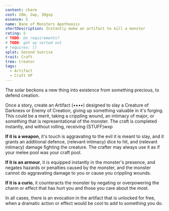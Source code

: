 ```yaml
---
content: charm
cost: 20m, 2wp, 30gxp
essence: 5
name: Bane of Monsters Apotheosis
shortDescription: Instantly make an artifact to kill a monster
rating: 5
# TODO: Do requirements?
# TODO: get xp sorted out
# requires: []
splat: Second Sunrise
trait: Craft
tree: Creator
tags:
  - Artifact
  - Craft XP
---
```


The solar beckons a new thing into existence from something precious, to defend creation.

Once a story, create an Artifact (••••) designed to slay a Creature of Darkness or Enemy of Creation, giving up something valuable in it's forging. This could be a merit, taking a crippling wound, an intimacy of major, or something that is representational of the monster. The craft is completed instantly, and without rolling, receiving (STUFF)wxp

**If it is a weapon**, it's touch is aggravating to the evil it is meant to slay, and it grants an additional defence, (relevant intimacy) dice to hit, and (relevant intimacy) damage fighting the creature. The crafter may always use it as if your melee pool was your craft pool.

**If it is an armour**, it is equipped instantly in the monster's presence, and negates hazards or penalties caused by the monster, and the monster cannot do aggravating damage to you or cause you crippling wounds.

**If it is a curio**, it counteracts the monster by negating or overpowering the charm or effect that has hurt you and those you care about the most.

In all cases, there is an evocation in the artifact that is unlocked for free, when a dramatic action or effect would be cool to add to something you do.
